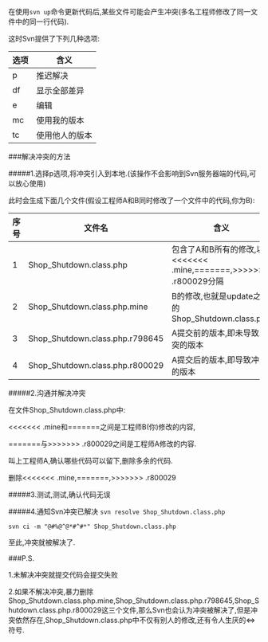 在使用```svn up```命令更新代码后,某些文件可能会产生冲突(多名工程师修改了同一文件中的同一行代码).

这时Svn提供了下列几种选项:

选项|含义
----|----
 p  |推迟解决
df  |显示全部差异
 e  |编辑
mc  |使用我的版本
tc  |使用他人的版本

###解决冲突的方法

#####1.选择p选项,将冲突引入到本地.(该操作不会影响到Svn服务器端的代码,可以放心使用)

此时会生成下面几个文件(假设工程师A和B同时修改了一个文件中的代码,你为B):

序号|           文件名               |   含义
----|--------------------------------|-----------------------------------------------------------------
  1 |Shop_Shutdown.class.php         |包含了A和B所有的修改,以<<<<<<< .mine,=======,>>>>>>> .r800029分隔
  2 |Shop_Shutdown.class.php.mine    |B的修改,也就是update之前的Shop_Shutdown.class.php 
  3 |Shop_Shutdown.class.php.r798645 |A提交前的版本,即未导致冲突的版本
  4 |Shop_Shutdown.class.php.r800029 |A提交后的版本,即导致冲突的版本

#####2.沟通并解决冲突

在文件Shop_Shutdown.class.php中:

<<<<<<< .mine和=======之间是工程师B(你)修改的内容,

=======与>>>>>>> .r800029之间是工程师A修改的内容.

叫上工程师A,确认哪些代码可以留下,删除多余的代码.

删除<<<<<<< .mine,=======,>>>>>>> .r800029

#####3.测试,测试,确认代码无误

#####4.通知Svn冲突已解决
```svn resolve Shop_Shutdown.class.php```

```svn ci -m "@#%@^@*#^#*" Shop_Shutdown.class.php```

至此,冲突就被解决了.

###P.S.

1.未解决冲突就提交代码会提交失败

2.如果不解决冲突,暴力删除Shop_Shutdown.class.php.mine,Shop_Shutdown.class.php.r798645,Shop_Shutdown.class.php.r800029这三个文件,那么Svn也会认为冲突被解决了,但是冲突依然存在,Shop_Shutdown.class.php中不仅有别人的修改,还有令人生厌的<=>符号.
